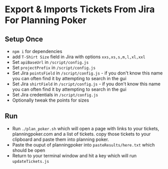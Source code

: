 # Export & Imports Tickets From Jira For Planning Poker

## Setup Once

- `npm i` for dependencies
- add `T-Shirt Size` field in Jira with options `xxs,xs,s,m,l,xl,xxl`
- Set `apiBaseUrl` in `/script/config.js`
- Set `projectPrefix` in `/script/config.js`
- Set Jira `pointsField` in `/script/config.js` - if you don't know this name you can often find it by attempting to search in the gui
- Set Jira `shirtField` in `/script/config.js` - if you don't know this name you can often find it by attempting to search in the gui
- Set Jira credentials in `/script/config.js`
- Optionally tweak the points for sizes

## Run

- Run `./plan_poker.sh` which will open a page with links to your tickets, planningpoker.com and a list of tickets. copy those tickets to your clipboard and paste them into planning poker.
- Paste the ouput of planningpoker into `pasteResults/here.txt` which should be open
- Return to your terminal window and hit a key which will run `updateTickets.js`